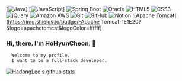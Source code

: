 [![Java](https://img.shields.io/badge/-Java-1E1E20?&logo=Java&logoColor=F9971A)]
[![JavaScript](https://img.shields.io/badge/-JavaScript-1E1E20?&logo=JavaScript&logoColor=FDDC00)]
![Spring Boot](https://img.shields.io/badge/-Spring-1E1E20?&logo=Spring&logoColor=6DB33F)
![Oracle](https://img.shields.io/badge/-Oracle_DB-1E1E20?&logo=Oracle&logoColor=F80000)
![HTML5](https://img.shields.io/badge/-HTML5-1E1E20?&logo=HTML5&logoColor=E34F26)
![CSS3](https://img.shields.io/badge/-CSS3-1E1E20?&logo=CSS3&logoColor=1572B6)
![jQuery](https://img.shields.io/badge/-jQuery-1E1E20?&logo=jQuery&logoColor=0769AD)
![Amazon AWS](https://img.shields.io/badge/-Amazon_AWS-1E1E20?&logo=Amazon-AWS&logoColor=ffffff)
![Git](https://img.shields.io/badge/-Git-1E1E20?&logo=Git&logoColor=F05032)
![GitHub](https://img.shields.io/badge/-GitHub-1E1E20?&logo=GitHub&logoColor=ffffff)
![Notion](https://img.shields.io/badge/-Notion-1E1E20?&logo=Notion&logoColor=ffffff)
![Apache Tomcat](https://img.shields.io/badge/-Apache Tomcat-1E1E20?&logo=apachetomcat&logoColor=ffffff)
###   Hi, there. I'm HoHyunCheon. 👋
      Welcome to my profile.
      I want to be a full-stack developer.




[![HadongLee's github stats](https://github-readme-stats.vercel.app/api?username=hohyuncheon&show_icons=true&theme=algolia)](https://github.com/metleeha/github-readme-stats)

<!--[![Top Langs](https://github-readme-stats.vercel.app/api/top-langs/?username=hohyuncheon&layout=compact&theme=algolia)](https://github.com/metleeha)-->

